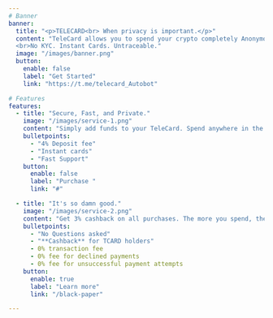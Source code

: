 ```yaml
---
# Banner
banner:
  title: "<p>TELECARD<br> When privacy is important.</p>"
  content: "TeleCard allows you to spend your crypto completely Anonymous 🎭.  
  <br>No KYC. Instant Cards. Untraceable."
  image: "/images/banner.png"
  button:
    enable: false
    label: "Get Started"
    link: "https://t.me/telecard_Autobot"

# Features
features:
  - title: "Secure, Fast, and Private."
    image: "/images/service-1.png"
    content: "Simply add funds to your TeleCard. Spend anywhere in the world. It's the quickest and the most discreet way to spend your crypto assets. No hidden costs. No surprises."
    bulletpoints:
      - "4% Deposit fee"
      - "Instant cards"
      - "Fast Support"
    button:
      enable: false
      label: "Purchase "
      link: "#"

  - title: "It's so damn good."
    image: "/images/service-2.png"
    content: "Get 3% cashback on all purchases. The more you spend, the more you earn. It's that simple. No hidden costs. No surprises."
    bulletpoints:
      - "No Questions asked"
      - "**Cashback** for TCARD holders"
      - 0% transaction fee
      - 0% fee for declined payments
      - 0% fee for unsuccessful payment attempts
    button:
      enable: true
      label: "Learn more"
      link: "/black-paper"

---
```

